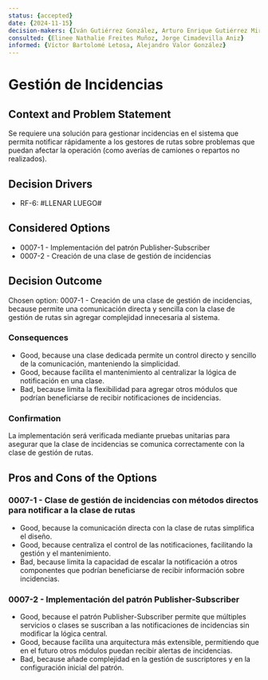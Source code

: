 ```yaml
---
status: {accepted}
date: {2024-11-15}
decision-makers: {Iván Gutiérrez González, Arturo Enrique Gutiérrez Mirandona}
consulted: {Elinee Nathalie Freites Muñoz, Jorge Cimadevilla Aniz}
informed: {Víctor Bartolomé Letosa, Alejandro Valor González}
---
```


# Gestión de Incidencias

## Context and Problem Statement

Se requiere una solución para gestionar incidencias en el sistema que permita notificar rápidamente a los gestores de rutas sobre problemas que puedan afectar la operación (como averías de camiones o repartos no realizados).

## Decision Drivers

* RF-6: #LLENAR LUEGO#

## Considered Options

* 0007-1 - Implementación del patrón Publisher-Subscriber
* 0007-2 - Creación de una clase de gestión de incidencias

## Decision Outcome

Chosen option: 0007-1 - Creación de una clase de gestión de incidencias, because permite una comunicación directa y sencilla con la clase de gestión de rutas sin agregar complejidad innecesaria al sistema.

### Consequences

* Good, because una clase dedicada permite un control directo y sencillo de la comunicación, manteniendo la simplicidad.
* Good, because facilita el mantenimiento al centralizar la lógica de notificación en una clase.
* Bad, because limita la flexibilidad para agregar otros módulos que podrían beneficiarse de recibir notificaciones de incidencias.

### Confirmation

La implementación será verificada mediante pruebas unitarias para asegurar que la clase de incidencias se comunica correctamente con la clase de gestión de rutas.

## Pros and Cons of the Options

### 0007-1 - Clase de gestión de incidencias con métodos directos para notificar a la clase de rutas

* Good, because la comunicación directa con la clase de rutas simplifica el diseño.
* Good, because centraliza el control de las notificaciones, facilitando la gestión y el mantenimiento.
* Bad, because limita la capacidad de escalar la notificación a otros componentes que podrían beneficiarse de recibir información sobre incidencias.

### 0007-2 -  Implementación del patrón Publisher-Subscriber

* Good, because el patrón Publisher-Subscriber permite que múltiples servicios o clases se suscriban a las notificaciones de incidencias sin modificar la lógica central.
* Good, because facilita una arquitectura más extensible, permitiendo que en el futuro otros módulos puedan recibir alertas de incidencias.
* Bad, because añade complejidad en la gestión de suscriptores y en la configuración inicial del patrón.

